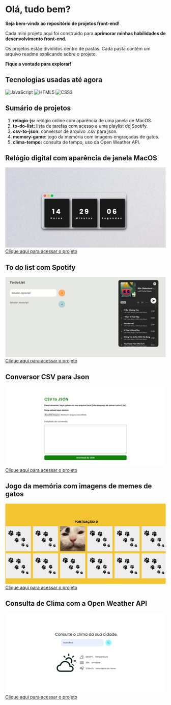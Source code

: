 # Olá, tudo bem?

**Seja bem-vindx ao repositório de projetos front-end!**

Cada mini projeto aqui foi construído para **aprimorar minhas habilidades de desenvolvimento front-end**.

 Os projetos estão divididos dentro de pastas. Cada pasta contém um arquivo readme explicando sobre o projeto.
 
 **Fique a vontade para explorar!**

## Tecnologias usadas até agora
 ![JavaScript](https://img.shields.io/badge/javascript-%23323330.svg?style=for-the-badge&logo=javascript&logoColor=%23F7DF1E) ![HTML5](https://img.shields.io/badge/html5-%23E34F26.svg?style=for-the-badge&logo=html5&logoColor=white) ![CSS3](https://img.shields.io/badge/css3-%231572B6.svg?style=for-the-badge&logo=css3&logoColor=white)


## Sumário de projetos
1. **relogio-js:**  relógio online com aparência de uma janela de MacOS.
2. **to-do-list:** lista de tarefas com acesso a uma playlist do Spotify.
3. **csv-to-json:** conversor de arquivo .csv para json.
4. **memory-game:** jogo da memória com imagens engraçadas de gatos.
5. **clima-tempo:** consulta de tempo, uso da Open Weather API.


## Relógio digital com aparência de janela MacOS
<img src="assets/relogio-js.svg" alt="" /> 
<a href="https://sarahsoaressilva.github.io/frontend-repositorio/relogio-js/relogio.html" target="_blank"> Clique aqui para acessar o projeto </a>

## To do list com Spotify
<img src="assets/to-do-list.svg" alt="" /> 
<a href="https://sarahsoaressilva.github.io/frontend-repositorio/to-do-list/todolist.html" target="_blank"> Clique aqui para acessar o projeto </a>

## Conversor CSV para Json
<img src="assets/csv-to-json.svg" alt="" /> 
<a href="https://sarahsoaressilva.github.io/frontend-repositorio/csv-to-json/index.html" target="_blank"> Clique aqui para acessar o projeto </a>

## Jogo da memória com imagens de memes de gatos
<img src="assets/memory-game.svg" alt="" /> 
<a href="https://sarahsoaressilva.github.io/frontend-repositorio/memory-game/memory.html" target="_blank"> Clique aqui para acessar o projeto </a>

## Consulta de Clima com a Open Weather API
<img src="assets/clima-tempo.svg" alt="" /> 
<a href="https://sarahsoaressilva.github.io/frontend-repositorio/clima-tempo/clima.html" target="_blank"> Clique aqui para acessar o projeto </a>
